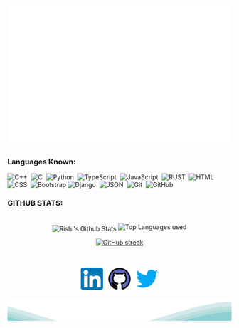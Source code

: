<div align="center">
	<br>
	<a href="https://raw.githubusercontent.com/Rishi-Sharma2002/tree/main/readme.md">
		<img src="header.svg" >
	</a>
	<br>
</div>

### Languages Known:
![C++](https://img.shields.io/badge/C%2B%2B-00599C?style=for-the-badge&logo=c%2B%2B&logoColor=FFA518)&nbsp;
![C](https://img.shields.io/badge/-C-05122A?style=for-the-badge&logo=C&logoColor=A8B9CC)&nbsp;
![Python](https://img.shields.io/badge/-Python-05122A?style=for-the-badge&logo=python)&nbsp;
![TypeScript](https://img.shields.io/badge/-TypeScript-05122A?style=for-the-badge&logo=typescript)&nbsp;
![JavaScript](https://img.shields.io/badge/-JavaScript-05122A?style=for-the-badge&logo=javascript)&nbsp;
![RUST](https://img.shields.io/badge/Rust-black?style=for-the-badge&logo=rust&logoColor=#E57324)&nbsp;
![HTML](https://img.shields.io/badge/-HTML-05122A?style=for-the-badge&logo=HTML5)&nbsp;
![CSS](https://img.shields.io/badge/-CSS-05122A?style=for-the-badge&logo=CSS3&logoColor=1572B6)&nbsp;
![Bootstrap](https://img.shields.io/badge/-Bootstrap-05122A?style=for-the-badge&logo=bootstrap&logoColor=563D7C)
![Django](https://img.shields.io/badge/-Django-05122A?style=for-the-badge&logo=django&logoColor=092E20)&nbsp;
![JSON](https://img.shields.io/badge/json-5E5C5C?style=for-the-badge&logo=json&logoColor=black)&nbsp;
![Git](https://img.shields.io/badge/-Git-05122A?style=for-the-badge&logo=git)&nbsp;
![GitHub](https://img.shields.io/badge/-GitHub-05122A?style=for-the-badge&logo=github)&nbsp;

### GITHUB STATS:
<br>
<div align="center">
<img align="middle" alt="Rishi's Github Stats" src="https://github-readme-stats.vercel.app/api?username=Rishi-Sharma2002&&show_icons=true&theme=dark" width="50%" />

<img align="center" alt="Top Languages used" src="https://github-readme-stats.vercel.app/api/top-langs/?username=Rishi-Sharma2002&layout=compact&theme=dark" width="50%"/>

[![GitHub streak](https://github-readme-streak-stats.herokuapp.com/?user=Rishi-Sharma2002&theme=highcontrast)](https://github.com/DenverCoder1/github-readme-streak-stats)
</div>
<br><br>
<div align="center">
<a href="https://www.linkedin.com/in/-rishi-sharma/"><img src="icons/linkedin.png" alt="Linkedin" width="50" height="50"></a>&nbsp;&nbsp;
<a href="https://github.com/Rishi-Sharma2002"><img src="icons/github.png" alt="GitHub" width="50" height="50"></a>&nbsp;&nbsp;
<a href="https://twitter.com/RishiSharma2002"><img src="icons/twitter.png" alt="Twitter" width="50" height="50"></a>
</div>
<br>
<img src="waves.svg" >

